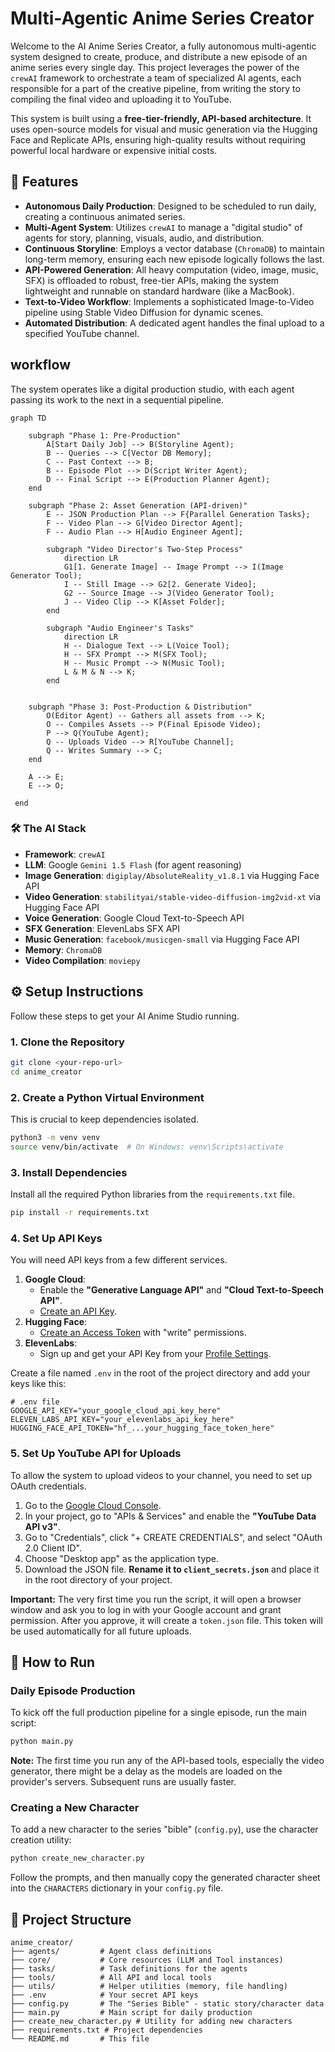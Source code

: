 
# Multi-Agentic Anime Series Creator


Welcome to the AI Anime Series Creator, a fully autonomous multi-agentic system designed to create, produce, and distribute a new episode of an anime series every single day. This project leverages the power of the `crewAI` framework to orchestrate a team of specialized AI agents, each responsible for a part of the creative pipeline, from writing the story to compiling the final video and uploading it to YouTube.

This system is built using a **free-tier-friendly, API-based architecture**. It uses open-source models for visual and music generation via the Hugging Face and Replicate APIs, ensuring high-quality results without requiring powerful local hardware or expensive initial costs.

## 🌟 Features

- **Autonomous Daily Production**: Designed to be scheduled to run daily, creating a continuous animated series.
- **Multi-Agent System**: Utilizes `crewAI` to manage a "digital studio" of agents for story, planning, visuals, audio, and distribution.
- **Continuous Storyline**: Employs a vector database (`ChromaDB`) to maintain long-term memory, ensuring each new episode logically follows the last.
- **API-Powered Generation**: All heavy computation (video, image, music, SFX) is offloaded to robust, free-tier APIs, making the system lightweight and runnable on standard hardware (like a MacBook).
- **Text-to-Video Workflow**: Implements a sophisticated Image-to-Video pipeline using Stable Video Diffusion for dynamic scenes.
- **Automated Distribution**: A dedicated agent handles the final upload to a specified YouTube channel.

##  workflow

The system operates like a digital production studio, with each agent passing its work to the next in a sequential pipeline.

```mermaid
graph TD

    subgraph "Phase 1: Pre-Production"
        A[Start Daily Job] --> B(Storyline Agent);
        B -- Queries --> C[Vector DB Memory];
        C -- Past Context --> B;
        B -- Episode Plot --> D(Script Writer Agent);
        D -- Final Script --> E(Production Planner Agent);
    end

    subgraph "Phase 2: Asset Generation (API-driven)"
        E -- JSON Production Plan --> F{Parallel Generation Tasks};
        F -- Video Plan --> G[Video Director Agent];
        F -- Audio Plan --> H[Audio Engineer Agent];

        subgraph "Video Director's Two-Step Process"
            direction LR
            G1[1. Generate Image] -- Image Prompt --> I(Image Generator Tool);
            I -- Still Image --> G2[2. Generate Video];
            G2 -- Source Image --> J(Video Generator Tool);
            J -- Video Clip --> K[Asset Folder];
        end
        
        subgraph "Audio Engineer's Tasks"
            direction LR
            H -- Dialogue Text --> L(Voice Tool);
            H -- SFX Prompt --> M(SFX Tool);
            H -- Music Prompt --> N(Music Tool);
            L & M & N --> K;
        end
   

    subgraph "Phase 3: Post-Production & Distribution"
        O(Editor Agent) -- Gathers all assets from --> K;
        O -- Compiles Assets --> P(Final Episode Video);
        P --> Q(YouTube Agent);
        Q -- Uploads Video --> R[YouTube Channel];
        Q -- Writes Summary --> C;
    end
    
    A --> E;
    E --> O;

 end
```

### 🛠️ The AI Stack

- **Framework**: `crewAI`
- **LLM**: Google `Gemini 1.5 Flash` (for agent reasoning)
- **Image Generation**: `digiplay/AbsoluteReality_v1.8.1` via Hugging Face API
- **Video Generation**: `stabilityai/stable-video-diffusion-img2vid-xt` via Hugging Face API
- **Voice Generation**: Google Cloud Text-to-Speech API
- **SFX Generation**: ElevenLabs SFX API
- **Music Generation**: `facebook/musicgen-small` via Hugging Face API
- **Memory**: `ChromaDB`
- **Video Compilation**: `moviepy`

## ⚙️ Setup Instructions

Follow these steps to get your AI Anime Studio running.

### 1. Clone the Repository
```bash
git clone <your-repo-url>
cd anime_creator
```

### 2. Create a Python Virtual Environment
This is crucial to keep dependencies isolated.
```bash
python3 -m venv venv
source venv/bin/activate  # On Windows: venv\Scripts\activate
```

### 3. Install Dependencies
Install all the required Python libraries from the `requirements.txt` file.
```bash
pip install -r requirements.txt
```

### 4. Set Up API Keys

You will need API keys from a few different services.

1.  **Google Cloud**:
    -   Enable the **"Generative Language API"** and **"Cloud Text-to-Speech API"**.
    -   [Create an API Key](https://console.cloud.google.com/apis/credentials).
2.  **Hugging Face**:
    -   [Create an Access Token](https://huggingface.co/settings/tokens) with "write" permissions.
3.  **ElevenLabs**:
    -   Sign up and get your API Key from your [Profile Settings](https://elevenlabs.io/).

Create a file named `.env` in the root of the project directory and add your keys like this:

```
# .env file
GOOGLE_API_KEY="your_google_cloud_api_key_here"
ELEVEN_LABS_API_KEY="your_elevenlabs_api_key_here"
HUGGING_FACE_API_TOKEN="hf_...your_hugging_face_token_here"
```

### 5. Set Up YouTube API for Uploads

To allow the system to upload videos to your channel, you need to set up OAuth credentials.

1.  Go to the [Google Cloud Console](https://console.cloud.google.com/).
2.  In your project, go to "APIs & Services" and enable the **"YouTube Data API v3"**.
3.  Go to "Credentials", click "+ CREATE CREDENTIALS", and select "OAuth 2.0 Client ID".
4.  Choose "Desktop app" as the application type.
5.  Download the JSON file. **Rename it to `client_secrets.json`** and place it in the root directory of your project.

**Important:** The very first time you run the script, it will open a browser window and ask you to log in with your Google account and grant permission. After you approve, it will create a `token.json` file. This token will be used automatically for all future uploads.

## 🚀 How to Run

### Daily Episode Production
To kick off the full production pipeline for a single episode, run the main script:
```bash
python main.py
```
**Note:** The first time you run any of the API-based tools, especially the video generator, there might be a delay as the models are loaded on the provider's servers. Subsequent runs are usually faster.

### Creating a New Character
To add a new character to the series "bible" (`config.py`), use the character creation utility:
```bash
python create_new_character.py
```
Follow the prompts, and then manually copy the generated character sheet into the `CHARACTERS` dictionary in your `config.py` file.

## 📁 Project Structure

```
anime_creator/
├── agents/         # Agent class definitions
├── core/           # Core resources (LLM and Tool instances)
├── tasks/          # Task definitions for the agents
├── tools/          # All API and local tools
├── utils/          # Helper utilities (memory, file handling)
├── .env            # Your secret API keys
├── config.py       # The "Series Bible" - static story/character data
├── main.py         # Main script for daily production
├── create_new_character.py # Utility for adding new characters
├── requirements.txt # Project dependencies
└── README.md       # This file
```

